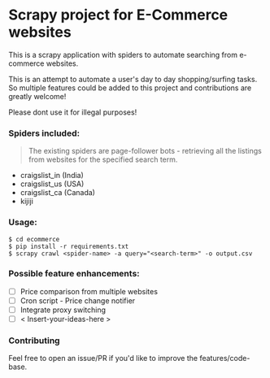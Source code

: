 # Scrapy project for E-Commerce websites

This is a scrapy application with spiders to automate searching from e-commerce websites.

This is an attempt to automate a user's day to day shopping/surfing tasks. So multiple features could be added to this project and contributions are greatly welcome!

Please dont use it for illegal purposes!

### Spiders included:

> The existing spiders are page-follower bots - retrieving all the listings from websites for the specified search term.

* craigslist_in (India)
* craigslist_us (USA)
* craigslist_ca (Canada)
* kijiji


### Usage:

```
$ cd ecommerce
$ pip install -r requirements.txt
$ scrapy crawl <spider-name> -a query="<search-term>" -o output.csv
```

### Possible feature enhancements:

- [ ] Price comparison from multiple websites
- [ ] Cron script - Price change notifier
- [ ] Integrate proxy switching
- [ ] < Insert-your-ideas-here >

### Contributing

Feel free to open an issue/PR if you'd like to improve the features/code-base.
